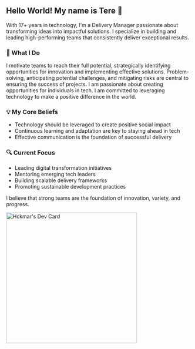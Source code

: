 ## Hello World! My name is Tere :information_desk_person:
With 17+ years in technology, I'm a Delivery Manager passionate about transforming ideas into impactful solutions. I specialize in building and leading high-performing teams that consistently deliver exceptional results.

### 🚀 What I Do

I motivate teams to reach their full potential, strategically identifying opportunities for innovation and implementing effective solutions. Problem-solving, anticipating potential challenges, and mitigating risks are central to ensuring the success of projects. I am passionate about creating opportunities for individuals in tech. I am committed to leveraging technology to make a positive difference in the world.

### 💡 My Core Beliefs

- Technology should be leveraged to create positive social impact
- Continuous learning and adaptation are key to staying ahead in tech
- Effective communication is the foundation of successful delivery

### 🔍 Current Focus
- Leading digital transformation initiatives
- Mentoring emerging tech leaders
- Building scalable delivery frameworks
- Promoting sustainable development practices

I believe that strong teams are the foundation of innovation, variety, and progress.

<a href="https://app.daily.dev/hckmar"><img src="https://api.daily.dev/devcards/v2/U6Ax8dwrGZd659zGDhl3x.png?type=default&r=6g5" width="356" alt="Hckmar's Dev Card"/></a>

